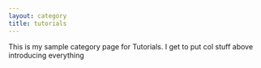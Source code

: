 ```yaml
---
layout: category
title: tutorials
---
```


This is my sample category page for Tutorials. I get to put col stuff above introducing everything
